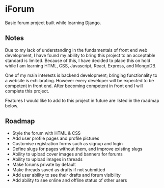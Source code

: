# iForum
Basic forum project built while learning Django.

## Notes
Due to my lack of understanding in the fundamentals of front end web development, I have found my ability to bring this project to an acceptable standard is limited. Because of this, I have decided to place this on hold while I am learning HTML, CSS, Javascript, React, Express, and MongoDB.

One of my main interests is backend development; bringing functionality to a website is exhilarating. However every developer will be expected to be competent in front end. After becoming competent in front end I will complete this project.

Features I would like to add to this project in future are listed in the roadmap below.

## Roadmap
- Style the forum with HTML & CSS
- Add user profile pages and profile pictures
- Customise registration forms such as signup and login
- Define slugs for pages without them, and improve existing slugs
- Ability to upload cover images and banners for forums
- Ability to upload images in threads
- Make forums private by default
- Make threads saved as drafts if not submitted
- Add user ability to see their drafts and forum visibility
- Add ability to see online and offline status of other users
